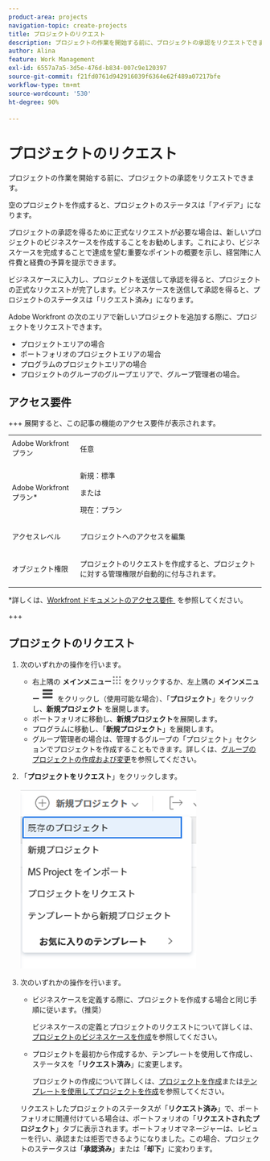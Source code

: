 ```yaml
---
product-area: projects
navigation-topic: create-projects
title: プロジェクトのリクエスト
description: プロジェクトの作業を開始する前に、プロジェクトの承認をリクエストできます。新しいプロジェクトのビジネスケースを作成して、それを完了することで達成を望む重要なポイントの概要を示し、管理チームに人件費と経費の予算を提示することをお勧めします。ビジネスケースに入力し、プロジェクトを送信して承認を得ると、プロジェクトの正式なリクエストが完了します。ビジネスケースを送信して承認を得ると、プロジェクトのステータスは「リクエスト済み」になります。
author: Alina
feature: Work Management
exl-id: 6557a7a5-3d5e-476d-b834-007c9e120397
source-git-commit: f21fd0761d942916039f6364e62f489a07217bfe
workflow-type: tm+mt
source-wordcount: '530'
ht-degree: 90%

---
```


# プロジェクトのリクエスト

<!--Audited: April 2024-->

プロジェクトの作業を開始する前に、プロジェクトの承認をリクエストできます。

空のプロジェクトを作成すると、プロジェクトのステータスは「アイデア」になります。

プロジェクトの承認を得るために正式なリクエストが必要な場合は、新しいプロジェクトのビジネスケースを作成することをお勧めします。これにより、ビジネスケースを完成することで達成を望む重要なポイントの概要を示し、経営陣に人件費と経費の予算を提示できます。

ビジネスケースに入力し、プロジェクトを送信して承認を得ると、プロジェクトの正式なリクエストが完了します。ビジネスケースを送信して承認を得ると、プロジェクトのステータスは「リクエスト済み」になります。

Adobe Workfront の次のエリアで新しいプロジェクトを追加する際に、プロジェクトをリクエストできます。

* プロジェクトエリアの場合
* ポートフォリオのプロジェクトエリアの場合
* プログラムのプロジェクトエリアの場合
* プロジェクトのグループのグループエリアで、グループ管理者の場合。

## アクセス要件

+++ 展開すると、この記事の機能のアクセス要件が表示されます。

<table style="table-layout:auto"> 
 <col> 
 <col> 
 <tbody> 
  <tr> 
   <td role="rowheader">Adobe Workfront プラン</td> 
   <td> <p>任意</p> </td> 
  </tr> 
  <tr> 
   <td role="rowheader"> <p role="rowheader">Adobe Workfront プラン*</p> </td> 
   <td> <p>新規：標準 </p>
   または
   <p>現在：プラン </p>
   </td> 
  </tr> 
  <tr> 
   <td role="rowheader">アクセスレベル</td> 
   <td> <p>プロジェクトへのアクセスを編集</p> </td> 
  </tr> 
  <tr> 
   <td role="rowheader">オブジェクト権限</td> 
   <td> <p>プロジェクトのリクエストを作成すると、プロジェクトに対する管理権限が自動的に付与されます。 </p> </td> 
  </tr> 
 </tbody> 
</table>

*詳しくは、[Workfront ドキュメントのアクセス要件 &#x200B;](/help/quicksilver/administration-and-setup/add-users/access-levels-and-object-permissions/access-level-requirements-in-documentation.md) を参照してください。

+++

## プロジェクトのリクエスト

1. 次のいずれかの操作を行います。

   * 右上隅の **メインメニュー**![&#x200B; メインメニューアイコン &#x200B;](assets/main-menu-icon.png) をクリックするか、左上隅の **メインメニュー**![&#x200B; メインメニューライン &#x200B;](assets/lines-main-menu.png) をクリックし（使用可能な場合）、「**プロジェクト**」をクリックし、**新規プロジェクト** を展開します。
   * ポートフォリオに移動し、**新規プロジェクト**&#x200B;を展開します。
   * プログラムに移動し、「**新規プロジェクト**」を展開します。
   * グループ管理者の場合は、管理するグループの「プロジェクト」セクションでプロジェクトを作成することもできます。詳しくは、[グループのプロジェクトの作成および変更](../../../administration-and-setup/manage-groups/work-with-group-objects/create-and-modify-a-groups-projects.md)を参照してください。

1. 「**プロジェクトをリクエスト**」をクリックします。

   ![&#x200B; 新規プロジェクトドロップダウン &#x200B;](assets/new-project-dropdown-nwe-350x358.png)

1. 次のいずれかの操作を行います。

   * ビジネスケースを定義する際に、プロジェクトを作成する場合と同じ手順に従います。（推奨）

     ビジネスケースの定義とプロジェクトのリクエストについて詳しくは、[プロジェクトのビジネスケースを作成](../../../manage-work/projects/define-a-business-case/create-business-case.md)を参照してください。

   * プロジェクトを最初から作成するか、テンプレートを使用して作成し、ステータスを「**リクエスト済み**」に変更します。

     プロジェクトの作成について詳しくは、[プロジェクトを作成](../../../manage-work/projects/create-projects/create-project.md)または[テンプレートを使用してプロジェクトを作成](../../../manage-work/projects/create-projects/create-project-from-template.md)を参照してください。

   リクエストしたプロジェクトのステータスが「**リクエスト済み**」で、ポートフォリオに関連付けている場合は、ポートフォリオの「**リクエストされたプロジェクト**」タブに表示されます。ポートフォリオマネージャーは、レビューを行い、承認または拒否できるようになりました。この場合、プロジェクトのステータスは「**承認済み**」または「**却下**」に変わります。
